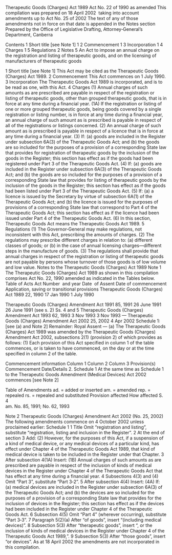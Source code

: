 
Therapeutic Goods (Charges) Act 1989
Act No. 22 of 1990 as amended
This compilation was prepared on 18 April 2002  taking into account amendments up to Act No. 25 of 2002
The text of any of those amendments not in force on that date is appended in the Notes section
Prepared by the Office of Legislative Drafting, Attorney‑General’s Department, Canberra
  
  
  
Contents
1	Short title [see Note 1]	1
2	Commencement	1
3	Incorporation	1
4	Charges	1
5	Regulations	2
Notes		5
An Act to impose an annual charge on the registration and listing of therapeutic goods, and on the licensing of manufacturers of therapeutic goods
  
  
1  Short title [see Note 1]
		This Act may be cited as the Therapeutic Goods (Charges) Act 1989.
2  Commencement
		This Act commences on 1 July 1990.
3  Incorporation
		The Therapeutic Goods Act 1989 is incorporated, and is to be read as one, with this Act.
4  Charges
	(1)	Annual charges of such amounts as are prescribed are payable in respect of the registration or listing of therapeutic goods, other than grouped therapeutic goods, that is in force at any time during a financial year.
	(1A)	If the registration or listing of one or more grouped therapeutic goods, being goods covered by a single registration or listing number, is in force at any time during a financial year, an annual charge of such amount as is prescribed is payable in respect of all of the registrations or listings concerned.
	(2)	An annual charge of such amount as is prescribed is payable in respect of a licence that is in force at any time during a financial year.
	(3)	If:
	(a)	goods are included in the Register under subsection 6A(3) of the Therapeutic Goods Act; and
	(b)	the goods are so included for the purposes of a provision of a corresponding State law that provides for registration of therapeutic goods by the inclusion of the goods in the Register;
this section has effect as if the goods had been registered under Part 3 of the Therapeutic Goods Act.
	(4)	If:
	(a)	goods are included in the Register under subsection 6A(3) of the Therapeutic Goods Act; and
	(b)	the goods are so included for the purposes of a provision of a corresponding State law that provides for listing of therapeutic goods by the inclusion of the goods in the Register;
this section has effect as if the goods had been listed under Part 3 of the Therapeutic Goods Act.
	(5)	If:
	(a)	a licence is issued by the Secretary by virtue of subsection 6A(1) of the Therapeutic Goods Act; and
	(b)	the licence is issued for the purposes of provisions of a corresponding State law that correspond to Part 4 of the Therapeutic Goods Act;
this section has effect as if the licence had been issued under Part 4 of the Therapeutic Goods Act.
	(6)	In this section, Therapeutic Goods Act means the Therapeutic Goods Act 1989.
5  Regulations
	(1)	The Governor‑General may make regulations, not inconsistent with this Act, prescribing the amounts of charges.
	(2)	The regulations may prescribe different charges in relation to:
	(a)	different classes of goods; or
	(b)	in the case of annual licensing charges—different steps in the manufacture of goods.
	(3)	The regulations shall provide that annual charges in respect of the registration or listing of therapeutic goods are not payable by persons whose turnover of those goods is of low volume and low value. 
Notes to the Therapeutic Goods (Charges) Act 1989
Note 1
The Therapeutic Goods (Charges) Act 1989 as shown in this compilation comprises Act No. 22, 1990 amended as indicated in the Tables below.
Table of Acts
Act
Number  and year
Date  of Assent
Date of commencement
Application, saving or transitional provisions
Therapeutic Goods (Charges) Act 1989
22, 1990
17 Jan 1990
1 July 1990

Therapeutic Goods (Charges) Amendment Act 1991
85, 1991
26 June 1991
26 June 1991 (see s. 2)
Ss. 4 and 5
Therapeutic Goods (Charges) Amendment Act 1993
62, 1993
3 Nov 1993
3 Nov 1993
—
Therapeutic Goods (Charges) Amendment Act 2002
25, 2002
4 Apr 2002
Schedule 1: [see (a) and Note 2] Remainder: Royal Assent
—
(a)	The Therapeutic Goods (Charges) Act 1989 was amended by the Therapeutic Goods (Charges) Amendment Act 2002, subsections 2(1) (provision 2) of which provides as follows:
	(1)	Each provision of this Act specified in column 1 of the table commences, or is taken to have commenced, on the day or at the time specified in column 2 of the table.

Commencement information
Column 1
Column 2
Column 3
Provision(s)
Commencement
Date/Details
2.  Schedule 1
At the same time as Schedule 1 to the Therapeutic Goods Amendment (Medical Devices) Act 2002 commences [see Note 2]

Table of Amendments
ad. = added or inserted      am. = amended      rep. = repealed      rs. = repealed and substituted
Provision affected
How affected
S. 4	
am. No. 85, 1991; No. 62, 1993 


Note 2
Therapeutic Goods (Charges) Amendment Act 2002 (No. 25, 2002)
The following amendments commence on 4 October 2002 unless proclaimed earlier:
Schedule 1
1  Title
Omit “registration and listing”, substitute “registration, listing and inclusion in the Register”.
2  At the end of section 3
Add:
	(2)	However, for the purposes of this Act, if a suspension of a kind of medical device, or any medical devices of a particular kind, has effect under Chapter 4 of the Therapeutic Goods Act 1989, that kind of medical device is taken to be included in the Register under that Chapter.
3  After subsection 4(1A)
Insert:
	(1B)	Annual charges of such amounts as are prescribed are payable in respect of the inclusion of kinds of medical devices in the Register under Chapter 4 of the Therapeutic Goods Act that has effect at any time during a financial year.
4  Subsections 4(3) and (4)
Omit “Part 3”, substitute “Part 3‑2”.
5  After subsection 4(4)
Insert:
	(4A)	If:
	(a)	medical devices are included in the Register under subsection 6A(3) of the Therapeutic Goods Act; and
	(b)	the devices are so included for the purposes of a provision of a corresponding State law that provides for the inclusion of devices in the Register;
this section has effect as if the devices had been included in the Register under Chapter 4 of the Therapeutic Goods Act.
6  Subsection 4(5)
Omit “Part 4” (wherever occurring), substitute “Part 3‑3”.
7  Paragraph 5(2)(a)
After “of goods”, insert “(including medical devices)”.
8  Subsection 5(3)
After “therapeutic goods”, insert “, or the inclusion of kinds of medical devices in the Register under Chapter 4 of the Therapeutic Goods Act 1989,”.
9  Subsection 5(3)
After “those goods”, insert “or devices”.
As at 18 April 2002 the amendments are not incorporated in this compilation.

